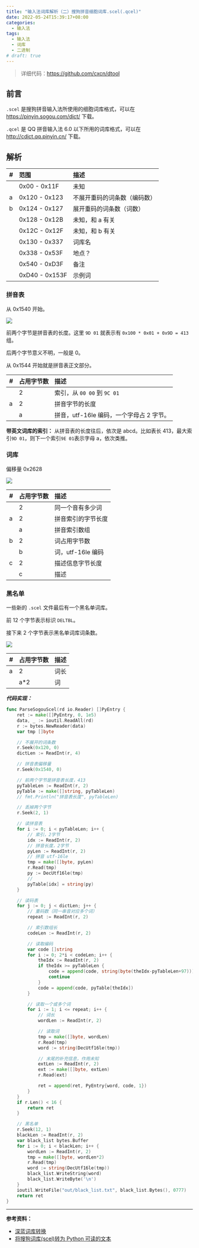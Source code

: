 ```yaml
---
title: "输入法词库解析（二）搜狗拼音细胞词库.scel(.qcel)"
date: 2022-05-24T15:39:17+08:00
categories:
  - 输入法
tags:
  - 输入法
  - 词库
  - 二进制
# draft: true
---
```


> 详细代码：<https://github.com/cxcn/dtool>

## 前言

`.scel` 是搜狗拼音输入法所使用的细胞词库格式，可以在 <https://pinyin.sogou.com/dict/> 下载。

`.qcel` 是 QQ 拼音输入法 6.0 以下所用的词库格式，可以在 <http://cdict.qq.pinyin.cn/> 下载。

## 解析

| #   | 范围           | 描述                         |
| :-- | :------------- | :--------------------------- |
|     | 0x00 - 0x11F   | 未知                         |
| a   | 0x120 - 0x123  | 不展开重码的词条数（编码数） |
| b   | 0x124 - 0x127  | 展开重码的词条数（词数）     |
|     | 0x128 - 0x12B  | 未知，和 a 有关              |
|     | 0x12C - 0x12F  | 未知，和 b 有关              |
|     | 0x130 - 0x337  | 词库名                       |
|     | 0x338 - 0x53F  | 地点？                       |
|     | 0x540 - 0xD3F  | 备注                         |
|     | 0xD40 - 0x153F | 示例词                       |

### 拼音表

从 0x1540 开始。

![](https://tucang.cc/api/image/show/7c7ba509a61717b904ec30fea41fb488)

前两个字节是拼音表的长度。这里 `9D 01` 就表示有 `0x100 * 0x01 + 0x9D = 413` 组。

后两个字节意义不明，一般是 0。

从 0x1544 开始就是拼音表正文部分。

| #   | 占用字节数 | 描述                                     |
| :-- | :--------- | :--------------------------------------- |
|     | 2          | 索引，从 `00 00` 到 `9C 01`              |
| a   | 2          | 拼音字节的长度                           |
|     | a          | 拼音，utf-16le 编码，一个字母占 2 字节。 |

**带英文词库的索引：** 从拼音表的长度往后，依次是 abcd。比如表长 413，最大索引`9D 01`，则下一个索引`9E 01`表示字母 a，依次类推。

### 词库

偏移量 0x2628

![](https://tucang.cc/api/image/show/1ccbf630635055b1a5c74949c4ef90ac)

| #   | 占用字节数 | 描述               |
| :-- | :--------- | :----------------- |
|     | 2          | 同一个音有多少词   |
| a   | 2          | 拼音索引的字节长度 |
|     | a          | 拼音索引数组       |
| b   | 2          | 词占用字节数       |
|     | b          | 词，utf-16le 编码  |
| c   | 2          | 描述信息字节长度   |
|     | c          | 描述               |

### 黑名单

一些新的 `.scel` 文件最后有一个黑名单词库。

前 12 个字节表示标识 `DELTBL`。

接下来 2 个字节表示黑名单词库词条数。

![](https://tucang.cc/api/image/show/9b4243279ec3df86ff063596f2d58b00)

| #   | 占用字节数 | 描述 |
| :-- | :--------- | :--- |
| a   | 2          | 词长 |
|     | a\*2       | 词   |

**_代码实现：_**

```go
func ParseSogouScel(rd io.Reader) []PyEntry {
    ret := make([]PyEntry, 0, 1e5)
    data, _ := ioutil.ReadAll(rd)
    r := bytes.NewReader(data)
    var tmp []byte

    // 不展开的词条数
    r.Seek(0x120, 0)
    dictLen := ReadInt(r, 4)

    // 拼音表偏移量
    r.Seek(0x1540, 0)

    // 前两个字节是拼音表长度，413
    pyTableLen := ReadInt(r, 2)
    pyTable := make([]string, pyTableLen)
    // fmt.Println("拼音表长度", pyTableLen)

    // 丢掉两个字节
    r.Seek(2, 1)

    // 读拼音表
    for i := 0; i < pyTableLen; i++ {
        // 索引，2字节
        idx := ReadInt(r, 2)
        // 拼音长度，2字节
        pyLen := ReadInt(r, 2)
        // 拼音 utf-16le
        tmp = make([]byte, pyLen)
        r.Read(tmp)
        py := DecUtf16le(tmp)
        //
        pyTable[idx] = string(py)
    }

    // 读码表
    for j := 0; j < dictLen; j++ {
        // 重码数（同一串音对应多个词）
        repeat := ReadInt(r, 2)

        // 索引数组长
        codeLen := ReadInt(r, 2)

        // 读取编码
        var code []string
        for i := 0; 2*i < codeLen; i++ {
            theIdx := ReadInt(r, 2)
            if theIdx >= pyTableLen {
                code = append(code, string(byte(theIdx-pyTableLen+97)))
                continue
            }
            code = append(code, pyTable[theIdx])
        }

        // 读取一个或多个词
        for i := 1; i <= repeat; i++ {
            // 词长
            wordLen := ReadInt(r, 2)

            // 读取词
            tmp = make([]byte, wordLen)
            r.Read(tmp)
            word := string(DecUtf16le(tmp))

            // 末尾的补充信息，作用未知
            extLen := ReadInt(r, 2)
            ext := make([]byte, extLen)
            r.Read(ext)

            ret = append(ret, PyEntry{word, code, 1})
        }
    }
    if r.Len() < 16 {
        return ret
    }

    // 黑名单
    r.Seek(12, 1)
    blackLen := ReadInt(r, 2)
    var black_list bytes.Buffer
    for i := 0; i < blackLen; i++ {
        wordLen := ReadInt(r, 2)
        tmp = make([]byte, wordLen*2)
        r.Read(tmp)
        word := string(DecUtf16le(tmp))
        black_list.WriteString(word)
        black_list.WriteByte('\n')
    }
    ioutil.WriteFile("out/black_list.txt", black_list.Bytes(), 0777)
    return ret
}
```

---

**参考资料：**

- [深蓝词库转换](https://github.com/studyzy/imewlconverter)
- [将搜狗词库(scel)转为 Python 可读的文本](https://zhuanlan.zhihu.com/p/43446135)
